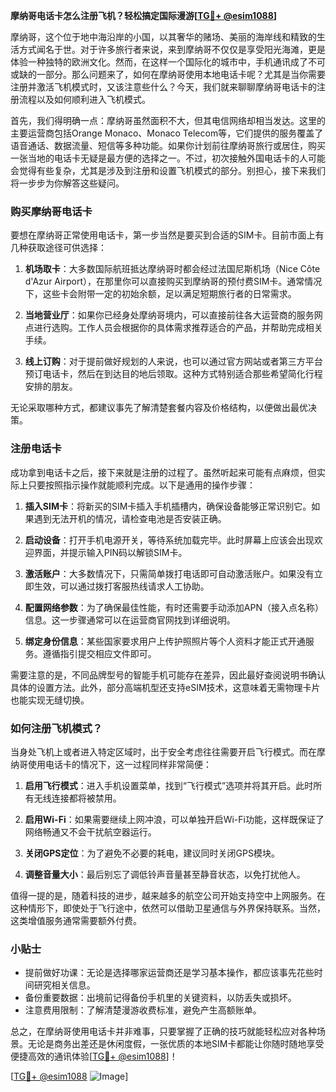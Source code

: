 **摩纳哥电话卡怎么注册飞机？轻松搞定国际漫游[[TG💪+ @esim1088](https://t.me/s/esim1088)]**

摩纳哥，这个位于地中海沿岸的小国，以其奢华的赌场、美丽的海岸线和精致的生活方式闻名于世。对于许多旅行者来说，来到摩纳哥不仅仅是享受阳光海滩，更是体验一种独特的欧洲文化。然而，在这样一个国际化的城市中，手机通讯成了不可或缺的一部分。那么问题来了，如何在摩纳哥使用本地电话卡呢？尤其是当你需要注册并激活飞机模式时，又该注意些什么？今天，我们就来聊聊摩纳哥电话卡的注册流程以及如何顺利进入飞机模式。

首先，我们得明确一点：摩纳哥虽然面积不大，但其电信网络却相当发达。这里的主要运营商包括Orange Monaco、Monaco Telecom等，它们提供的服务覆盖了语音通话、数据流量、短信等多种功能。如果你计划前往摩纳哥旅行或居住，购买一张当地的电话卡无疑是最方便的选择之一。不过，初次接触外国电话卡的人可能会觉得有些复杂，尤其是涉及到注册和设置飞机模式的部分。别担心，接下来我们将一步步为你解答这些疑问。

### 购买摩纳哥电话卡

要想在摩纳哥正常使用电话卡，第一步当然是要买到合适的SIM卡。目前市面上有几种获取途径可供选择：

1. **机场取卡**：大多数国际航班抵达摩纳哥时都会经过法国尼斯机场（Nice Côte d'Azur Airport），在那里你可以直接购买到摩纳哥的预付费SIM卡。通常情况下，这些卡会附带一定的初始余额，足以满足短期旅行者的日常需求。
   
2. **当地营业厅**：如果你已经身处摩纳哥境内，可以直接前往各大运营商的服务网点进行选购。工作人员会根据你的具体需求推荐适合的产品，并帮助完成相关手续。

3. **线上订购**：对于提前做好规划的人来说，也可以通过官方网站或者第三方平台预订电话卡，然后在到达目的地后领取。这种方式特别适合那些希望简化行程安排的朋友。

无论采取哪种方式，都建议事先了解清楚套餐内容及价格结构，以便做出最优决策。

### 注册电话卡

成功拿到电话卡之后，接下来就是注册的过程了。虽然听起来可能有点麻烦，但实际上只要按照指示操作就能顺利完成。以下是通用的操作步骤：

1. **插入SIM卡**：将新买的SIM卡插入手机插槽内，确保设备能够正常识别它。如果遇到无法开机的情况，请检查电池是否安装正确。

2. **启动设备**：打开手机电源开关，等待系统加载完毕。此时屏幕上应该会出现欢迎界面，并提示输入PIN码以解锁SIM卡。

3. **激活账户**：大多数情况下，只需简单拨打电话即可自动激活账户。如果没有立即生效，可以通过拨打客服热线请求人工协助。

4. **配置网络参数**：为了确保最佳性能，有时还需要手动添加APN（接入点名称）信息。这一步骤通常可以在运营商官网找到详细说明。

5. **绑定身份信息**：某些国家要求用户上传护照照片等个人资料才能正式开通服务。遵循指引提交相应文件即可。

需要注意的是，不同品牌型号的智能手机可能存在差异，因此最好查阅说明书确认具体的设置方法。此外，部分高端机型还支持eSIM技术，这意味着无需物理卡片也能实现无缝切换。

### 如何注册飞机模式？

当身处飞机上或者进入特定区域时，出于安全考虑往往需要开启飞行模式。而在摩纳哥使用电话卡的情况下，这一过程同样非常简便：

1. **启用飞行模式**：进入手机设置菜单，找到“飞行模式”选项并将其开启。此时所有无线连接都将被禁用。

2. **启用Wi-Fi**：如果需要继续上网冲浪，可以单独开启Wi-Fi功能，这样既保证了网络畅通又不会干扰航空器运行。

3. **关闭GPS定位**：为了避免不必要的耗电，建议同时关闭GPS模块。

4. **调整音量大小**：最后别忘了调低铃声音量甚至静音状态，以免打扰他人。

值得一提的是，随着科技的进步，越来越多的航空公司开始支持空中上网服务。在这种情形下，即使处于飞行途中，依然可以借助卫星通信与外界保持联系。当然，这类增值服务通常需要额外付费。

### 小贴士

- 提前做好功课：无论是选择哪家运营商还是学习基本操作，都应该事先花些时间研究相关信息。
- 备份重要数据：出境前记得备份手机里的关键资料，以防丢失或损坏。
- 注意费用限制：了解清楚漫游收费标准，避免产生高额账单。

总之，在摩纳哥使用电话卡并非难事，只要掌握了正确的技巧就能轻松应对各种场景。无论是商务出差还是休闲度假，一张优质的本地SIM卡都能让你随时随地享受便捷高效的通讯体验[[TG💪+ @esim1088](https://t.me/s/esim1088)]！

[[TG💪+ @esim1088](https://t.me/s/esim1088) ![Image](https://i.postimg.cc/4NQfJmqS/Snipaste-2025-05-13-00-14-12.png)]